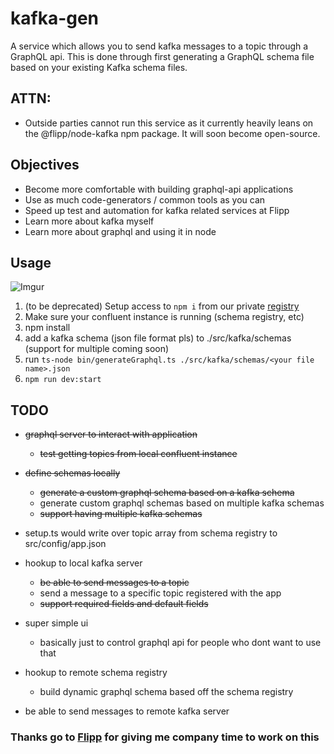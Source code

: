 # kafka-gen

A service which allows you to send kafka messages to a topic through a GraphQL api. This is done through first generating a GraphQL schema file based on your existing Kafka schema files.


## ATTN:

* Outside parties cannot run this service as it currently heavily leans on
the @flipp/node-kafka npm package. It will soon become open-source.

## Objectives

* Become more comfortable with building graphql-api applications
* Use as much code-generators / common tools as you can
* Speed up test and automation for kafka related services at Flipp
* Learn more about kafka myself
* Learn more about graphql and using it in node

## Usage

![Imgur](https://i.imgur.com/ofhPUxS.gif)

1. (to be deprecated) Setup access to `npm i` from our private [registry](https://confluence.wishabi.com/pages/viewpage.action?pageId=25738928#FlippLibraries(NodeModuleandRubyGems)-SetupArtifactoryforNPM)
1. Make sure your confluent instance is running (schema registry, etc)
1. npm install
1. add a kafka schema (json file format pls) to ./src/kafka/schemas (support for multiple coming soon)
1. run `ts-node bin/generateGraphql.ts ./src/kafka/schemas/<your file name>.json`
1. `npm run dev:start`

## TODO

* ~~graphql server to interact with application~~
  * ~~test getting topics from local confluent instance~~
* ~~define schemas locally~~
  * ~~generate a custom graphql schema based on a kafka schema~~
  * generate custom graphql schemas based on multiple kafka schemas 
  * ~~support having multiple kafka schemas~~
* setup.ts would write over topic array from schema registry to src/config/app.json
* hookup to local kafka server
  * ~~be able to send messages to a topic~~
  * send a message to a specific topic registered with the app
  * ~~support required fields and default fields~~
* super simple ui
  * basically just to control graphql api for people who dont want to use that

* hookup to remote schema registry
  * build dynamic graphql schema based off the schema registry
* be able to send messages to remote kafka server


### Thanks go to [Flipp](https://corp.flipp.com/) for giving me company time to work on this
